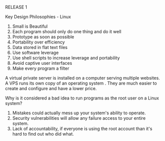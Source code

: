 RELEASE 1

Key Design Philosophies - Linux

1. Small is Beautiful
2. Each program should only do one thing and do it well
3. Prototype as soon as possible
4. Portability over efficiency
5. Data stored in flat text files
6. Use software leverage
7. Use shell scripts to increase leverage and portability
8. Avoid captive user interfaces
9. Make every program a filter

A virtual private server is installed on a computer serving multiple websites. A VPS runs its own copy of an operating system . They are much easier to create and configure and have a lower price. 


Why is it considered a bad idea to run programs as the root user on a Linux system?

1. Mistakes could actually mess up your system's ability to operate.
2. Security vulnerabilities will allow any failure access to your entire system.
3. Lack of accountability, if everyone is using the root account than it's hard to find out who did what. 